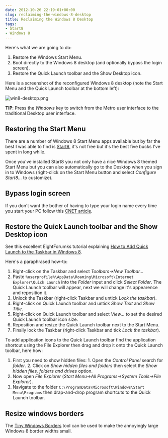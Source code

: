 ```yaml
---
date: 2012-10-26 22:19:01+00:00
slug: reclaiming-the-windows-8-desktop
title: Reclaiming the Windows 8 Desktop
tags:
- Start8
- Windows 8
---
```



<!--more-->

Here's what we are going to do:

  1. Restore the Windows Start Menu. 
  2. Boot directly to the Windows 8 desktop (and optionally bypass the login screen). 
  3. Restore the Quick Launch toolbar and the Show Desktop icon. 

Here is a screenshot of the reconfigured Windows 8 desktop (note the Start Menu and the Quick Launch toolbar at the bottom left):

![win8-desktop.png](/images/win8-desktop.png)




**TIP**: Press the _Windows_ key to switch from the Metro user interface to the traditional Desktop user interface.


## Restoring the Start Menu

There are a number of Windows 8 Start Menu apps available but by far the best I was able to find is [Start8](http://www.stardock.com/products/start8/), it's not free but it's the best five bucks I've spent in long while.

Once you've installed Start8 you not only have a nice Windows 8 themed Start Menu but you can also automatically go to the Desktop when you sign in to Windows (right-click on the Start Menu button and select _Configure Start8…_ to customize).


## Bypass login screen

If you don't want the bother of having to type your login name every time you start your PC follow this [CNET article](http://news.cnet.com/8301-10805_3-57457967-75/how-to-bypass-the-windows-8-log-in-screen/).


## Restore the Quick Launch toolbar and the Show Desktop icon

See this excellent EightForumks tutorial explaining [How to Add Quick Launch to the Taskbar in Windows 8](http://www.eightforums.com/tutorials/5069-quick-launch-add-taskbar-windows-8-a.html).

Here's a paraphrased how-to:

  1. Right-click on the Taskbar and select _Toolbars->New Toolbar…_
  2. Paste `%userprofile%\AppData\Roaming\Microsoft\Internet Explorer\Quick Launch` into the _Folder_ input and click _Select Folder_. The Quick Launch toolbar will appear, next we will change it's appearence and reposition it. 
  3. Unlock the Taskbar (right-click Taskbar and untick _Lock the taskbar_). 
  4. Right-click on Quick Launch toolbar and untick _Show Text_ and _Show Title_. 
  5. Right-click on Quick Launch toolbar and select _View…_ to set the desired Quick Launch toolbar icon size. 
  6. Reposition and resize the Quick Launch toolbar next to the Start Menu. 
  7. Finally lock the Taskbar (right-click Taskbar and tick _Lock the taskbar_). 

To add application icons to the Quick Launch toolbar find the application shortcut using the File Explorer then drag and drop it onto the Quick Launch toolbar, here how:

  1. First you need to show hidden files: 
    1. Open the _Control Panel_ search for _folder_. 
    2. Click on _Show hidden files and folders_ then select the _Show hidden files, folders and drives_ option. 
  2. Now open _File Explorer_ (_Start Menu->All Programs->System Tools->File Explorer_). 
  3. Navigate to the folder `C:\ProgramData\Microsoft\Windows\Start Menu\Programs` then drap-and-drop program shortcuts to the Quick Launch toolbar. 


## Resize windows borders

The [Tiny Windows Borders](http://winaero.com/comment.php?comment.news.96) tool can be used to make the annoyingly large Windows 8 border widths small.

